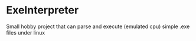 # ExeInterpreter

Small hobby project that can parse and execute (emulated cpu) simple .exe files under linux
